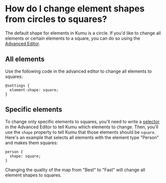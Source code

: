 # How do I change element shapes from circles to squares?

The default shape for elements in Kumu is a circle. If you'd like to change all elements or certain elements to a square, you can do so using the [Advanced Editor](/overview/view-editors.md#advanced-editor).

## All elements

Use the following code in the advanced editor to change all elements to squares:

```
@settings {
  element-shape: square;
}
```

## Specific elements

To change only specific elements to squares, you'll need to write a [selector](/guides/selectors.md) in the Advanced Editor to tell Kumu which elements to change. Then, you'll use the `shape` property to tell Kumu that those elements should be `square`. Here's an example that selects all elements with the element type "Person" and makes them squares:

```
person {
  shape: square;
}
```

<p class="alert alert-warning">
Changing the quality of the map from "Best" to "Fast" will change all element shapes to squares.
</p>
